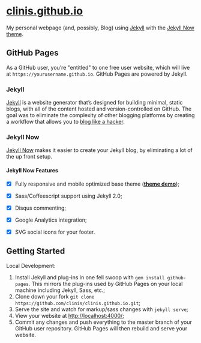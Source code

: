 # [clinis.github.io](https://clinis.github.io)

My personal webpage (and, possibly, Blog) using [Jekyll](https://jekyllrb.com/) with the [Jekyll Now theme](https://github.com/barryclark/jekyll-now).


## GitHub Pages

As a GitHub user, you’re "entitled" to one free user website, which will live at `https://yourusername.github.io`. GitHub Pages are powered by Jekyll.


### Jekyll

[Jekyll](https://jekyllrb.com/) is a website generator that’s designed for building minimal, static blogs, with all of the content hosted and version-controlled on GitHub. The goal was to eliminate the complexity of other blogging platforms by creating a workflow that allows you to [blog like a hacker](http://tom.preston-werner.com/2008/11/17/blogging-like-a-hacker.html).


### Jekyll Now

[Jekyll Now](https://github.com/barryclark/jekyll-now) makes it easier to create your Jekyll blog, by eliminating a lot of the up front setup.

#### Jekyll Now Features

- [x] Fully responsive and mobile optimized base theme (**[theme demo](http://jekyllnow.com)**);  
- [x] Sass/Coffeescript support using Jekyll 2.0;  
- [x] Disqus commenting;  
- [x] Google Analytics integration;  
- [x] SVG social icons for your footer.


## Getting Started

Local Development:

1. Install Jekyll and plug-ins in one fell swoop with `gem install github-pages`.
This mirrors the plug-ins used by GitHub Pages on your local machine including Jekyll, Sass, etc.;
2. Clone down your fork `git clone https://github.com/clinis/clinis.github.io.git`;
3. Serve the site and watch for markup/sass changes with `jekyll serve`;
4. View your website at [http://localhost:4000/](http://localhost:4000/);
5. Commit any changes and push everything to the master branch of your GitHub user repository. GitHub Pages will then rebuild and serve your website.
